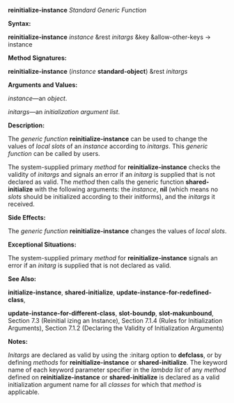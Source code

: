 **reinitialize-instance** *Standard Generic Function* 



**Syntax:** 



**reinitialize-instance** *instance* &amp;rest *initargs* &amp;key &amp;allow-other-keys → instance 



**Method Signatures:** 



**reinitialize-instance** (*instance* **standard-object**) &amp;rest *initargs* 



**Arguments and Values:** 



*instance*—an *object*. 



*initargs*—an *initialization argument list*. 



**Description:** 



The *generic function* **reinitialize-instance** can be used to change the values of *local slots* of an *instance* according to *initargs*. This *generic function* can be called by users. 



The system-supplied primary *method* for **reinitialize-instance** checks the validity of *initargs* and signals an error if an *initarg* is supplied that is not declared as valid. The *method* then calls the generic function **shared-initialize** with the following arguments: the *instance*, **nil** (which means no *slots* should be initialized according to their initforms), and the *initargs* it received. 



**Side Effects:** 



The *generic function* **reinitialize-instance** changes the values of *local slots*. 







 



 



**Exceptional Situations:** 



The system-supplied primary *method* for **reinitialize-instance** signals an error if an *initarg* is supplied that is not declared as valid. 



**See Also:** 



**initialize-instance**, **shared-initialize**, **update-instance-for-redefined-class**, 



**update-instance-for-different-class**, **slot-boundp**, **slot-makunbound**, Section 7.3 (Reinitial izing an Instance), Section 7.1.4 (Rules for Initialization Arguments), Section 7.1.2 (Declaring the Validity of Initialization Arguments) 



**Notes:** 



*Initargs* are declared as valid by using the :initarg option to **defclass**, or by defining *methods* for **reinitialize-instance** or **shared-initialize**. The keyword name of each keyword parameter specifier in the *lambda list* of any *method* defined on **reinitialize-instance** or **shared-initialize** is declared as a valid initialization argument name for all *classes* for which that *method* is applicable. 




